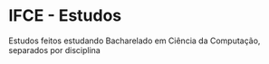 # IFCE - Estudos
 
Estudos feitos estudando Bacharelado em Ciência da Computação, separados por disciplina
